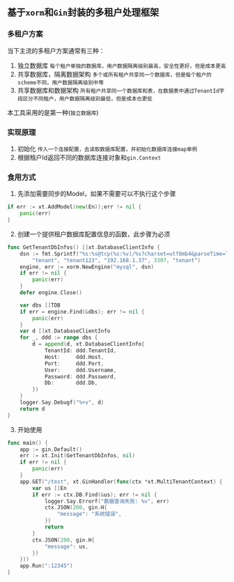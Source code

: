 ## 基于`xorm`和`Gin`封装的多租户处理框架

### 多租户方案
当下主流的多租户方案通常有三种：
1. 独立数据库
`每个租户单独的数据库，用户数据隔离级别最高，安全性更好，但是成本更高`
2. 共享数据库，隔离数据架构
`多个或所有租户共享同一个数据库，但是每个租户的scheme不同，用户数据隔离级别中等`
3. 共享数据库和数据架构
`所有租户共享同一个数据库和表，在数据表中通过TenantId字段区分不同租户，用户数据隔离级别最低，但是成本也更低`

本工具采用的是第一种(`独立数据库`)

### 实现原理
 1. 初始化
`传入一个连接配置，去读取数据库配置，并初始化数据库连接map单例`
 2. 根据租户Id返回不同的数据库连接对象和`gin.Context`

### 食用方式
1. 先添加需要同步的Model，如果不需要可以不执行这个步骤
```go
if err := xt.AddModel(new(En));err != nil {
    panic(err)
}
```
2. 创建一个提供租户数据库配置信息的函数，此步骤为必须
```go
func GetTenantDbInfos() []xt.DatabaseClientInfo {
	dsn := fmt.Sprintf("%s:%s@tcp(%s:%v)/%s?charset=utf8mb4&parseTime=True&loc=Local",
		"tenant", "tenant123", "192.168.1.37", 3307, "tenant")
	engine, err := xorm.NewEngine("mysql", dsn)
	if err != nil {
		panic(err)
	}
	defer engine.Close()

	var dbs []TDB
	if err = engine.Find(&dbs); err != nil {
		panic(err)
	}
	var d []xt.DatabaseClientInfo
	for _, ddd := range dbs {
		d = append(d, xt.DatabaseClientInfo{
			TenantId: ddd.TenantId,
			Host:     ddd.Host,
			Port:     ddd.Port,
			User:     ddd.Username,
			Password: ddd.Password,
			Db:       ddd.Db,
		})
	}
	logger.Say.Debugf("%+v", d)
	return d
}
```
3. 开始使用
```go
func main() {
	app := gin.Default()
	err := xt.Init(GetTenantDbInfos, nil)
	if err != nil {
		panic(err)
	}
	app.GET("/test", xt.GinHandler(func(ctx *xt.MultiTenantContext) {
		var us []En
		if err := ctx.DB.Find(&us); err != nil {
			logger.Say.Errorf("数据查询失败: %v", err)
			ctx.JSON(200, gin.H{
				"message": "系统错误",
			})
			return
		}
		ctx.JSON(200, gin.H{
			"message": us,
		})
	}))
	app.Run(":12345")
}
```